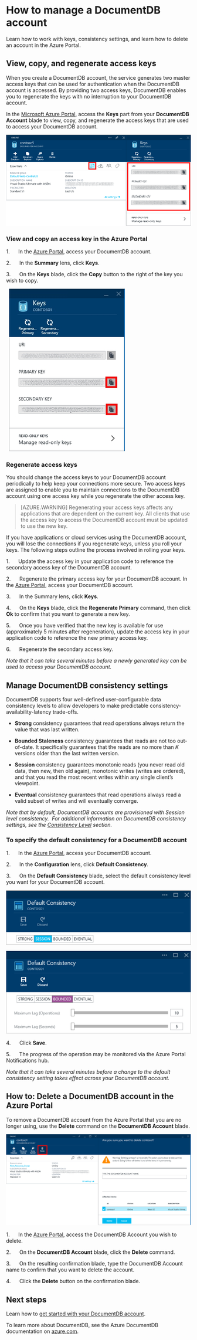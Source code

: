 <properties 
	pageTitle="Manage a DocumentDB account via the Azure Portal | Microsoft Azure" 
	description="Learn how to manage your DocumentDB account via the Azure Portal. Find a guide on using the Azure Portal to view, copy, delete and access accounts." 
	keywords="Azure Portal, documentdb, azure, Microsoft azure"
	services="documentdb" 
	documentationCenter="" 
	authors="AndrewHoh" 
	manager="jhubbard" 
	editor="cgronlun"/>

<tags 
	ms.service="documentdb" 
	ms.workload="data-services" 
	ms.tgt_pltfrm="na" 
	ms.devlang="na" 
	ms.topic="article" 
	ms.date="11/18/2015" 
	ms.author="anhoh"/>

# How to manage a DocumentDB account

Learn how to work with keys, consistency settings, and learn how to delete an account in the Azure Portal.

## <a id="keys"></a>View, copy, and regenerate access keys
When you create a DocumentDB account, the service generates two master access keys that 
can be used for authentication when the DocumentDB
account is accessed. By providing two access keys, DocumentDB enables
you to regenerate the keys with no interruption to your DocumentDB
account.

In the [Microsoft Azure Portal](https://portal.azure.com/),
access the **Keys** part from your **DocumentDB Account** blade to view,
copy, and regenerate the access keys that are used to access your
DocumentDB account.

![Azure Portal screenshot, Keys blade](media/documentdb-manage-account/keys.png)

### View and copy an access key in the Azure Portal

1.      In the [Azure Portal](https://portal.azure.com/), access your DocumentDB account. 

2.      In the **Summary** lens, click **Keys**.

3.      On the **Keys** blade, click the **Copy** button to the right of the
key you wish to copy.

  ![View and copy an access key in the Azure Portal, Keys blade](./media/documentdb-manage-account/image004.jpg)

### Regenerate access keys

You should change the access keys to your DocumentDB account
periodically to help keep your connections more secure. Two access keys
are assigned to enable you to maintain connections to the DocumentDB
account using one access key while you regenerate the other access key.

> [AZURE.WARNING] Regenerating your access keys affects any applications that are
dependent on the current key. All clients that use the access key to
access the DocumentDB account must be updated to use the new key.

If you have applications or cloud services using the DocumentDB account,
you will lose the connections if you regenerate keys, unless you roll
your keys. The following steps outline the process involved in rolling your keys.

1.      Update the access key in your application code to reference the
secondary access key of the DocumentDB account.

2.      Regenerate the primary access key for your DocumentDB account.
In the [Azure Portal](https://portal.azure.com/),
access your DocumentDB account.

3.      In the Summary lens, click **Keys**.

4.      On the **Keys** blade, click the **Regenerate Primary** command, then
click **Ok** to confirm that you want to generate a new key.

5.      Once you have verified that the new key is available for use
(approximately 5 minutes after regeneration), update the access key in
your application code to reference the new primary access key.

6.      Regenerate the secondary access key.

*Note that it can take several minutes before a newly generated key can
be used to access your DocumentDB account.*

## <a id="consistency"></a>Manage DocumentDB consistency settings
DocumentDB supports four well-defined user-configurable data consistency
levels to allow developers to make predictable
consistency-availability-latency trade-offs.

- **Strong** consistency guarantees that read operations always
return the value that was last written.

- **Bounded Staleness** consistency guarantees that reads are
not too out-of-date. It specifically guarantees that the reads are no
more than *K* versions older than the last written version. 

- **Session** consistency guarantees monotonic reads (you never
read old data, then new, then old again), monotonic writes (writes are
ordered), and that you read the most recent writes within any single
client’s viewpoint.

- **Eventual** consistency guarantees that read operations
always read a valid subset of writes and will eventually converge.

*Note that by default, DocumentDB accounts are provisioned with Session
level consistency.  For additional information on DocumentDB consistency
settings, see the [Consistency
Level](http://go.microsoft.com/fwlink/p/?LinkId=402365) section.*

### To specify the default consistency for a DocumentDB account

1.      In the [Azure Portal](https://portal.azure.com/), access your DocumentDB account. 

2.      In the **Configuration** lens, click **Default Consistency**.

3.      On the **Default Consistency** blade, select the default consistency
level you want for your DocumentDB account.

![Default consistency session](./media/documentdb-manage-account/image005.png)

![Default consistency bounded](./media/documentdb-manage-account/image006.png)

4.      Click **Save**.

5.      The progress of the operation may be monitored via the Azure Portal Notifications hub.

*Note that it can take several minutes before a change to the default
consistency setting takes effect across your DocumentDB account.*

## <a id="delete"></a> How to: Delete a DocumentDB account in the Azure Portal
To remove a DocumentDB account from the Azure Portal that you are no longer using, use the
**Delete** command on the **DocumentDB Account** blade.

![How to delete a DocumentDB account in the Azure Portal](./media/documentdb-manage-account/image009.png)

1.      In the [Azure Portal](https://portal.azure.com/), access the DocumentDB Account you
wish to delete. 

2.      On the **DocumentDB Account** blade, click the **Delete** command.

3.      On the resulting confirmation blade, type the DocumentDB Account
name to confirm that you want to delete the account.

4.      Click the **Delete** button on the confirmation blade.

## <a id="next"></a>Next steps

Learn how to [get started with your DocumentDB
    account](http://go.microsoft.com/fwlink/p/?LinkId=402364).

To learn more about DocumentDB, see the Azure DocumentDB
    documentation on
    [azure.com](http://go.microsoft.com/fwlink/?LinkID=402319&clcid=0x409).

 
 
